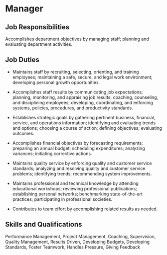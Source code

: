 # Manager

## Job Responsibilities

Accomplishes department objectives by managing staff; planning and evaluating department activities.

## Job Duties

* Maintains staff by recruiting, selecting, orienting, and training employees; maintaining a safe, secure, and legal work environment; developing personal growth opportunities.

* Accomplishes staff results by communicating job expectations; planning, monitoring, and appraising job results; coaching, counseling, and disciplining employees; developing, coordinating, and enforcing systems, policies, procedures, and productivity standards.

* Establishes strategic goals by gathering pertinent business, financial, service, and operations information; identifying and evaluating trends and options; choosing a course of action; defining objectives; evaluating outcomes.

* Accomplishes financial objectives by forecasting requirements; preparing an annual budget; scheduling expenditures; analyzing variances; initiating corrective actions.

* Maintains quality service by enforcing quality and customer service standards; analyzing and resolving quality and customer service problems; identifying trends; recommending system improvements.

* Maintains professional and technical knowledge by attending educational workshops; reviewing professional publications; establishing personal networks; benchmarking state-of-the-art practices; participating in professional societies.

* Contributes to team effort by accomplishing related results as needed.

## Skills and Qualifications

Performance Management, Project Management, Coaching, Supervision, Quality Management, Results Driven, Developing Budgets, Developing Standards, Foster Teamwork, Handles Pressure, Giving Feedback

